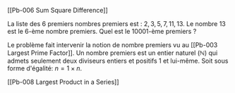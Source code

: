 [[Pb-006 Sum Square Difference]]

La liste des $6$ premiers nombres premiers est : $2,3,5,7,11,13$. 
Le nombre $13$ est le $6$-ème nombre premiers.
Quel est le $10001$-ème premiers ?

Le problème fait intervenir la notion de nombre premiers vu au [[Pb-003 Largest Prime Factor]]. Un nombre premiers est un entier naturel ($\mathbb{N}$) qui admets seulement deux diviseurs entiers et positifs $1$ et lui-même. Soit sous forme d'égalité: $n = 1 \times n$. 

[[Pb-008 Largest Product in a Series]]